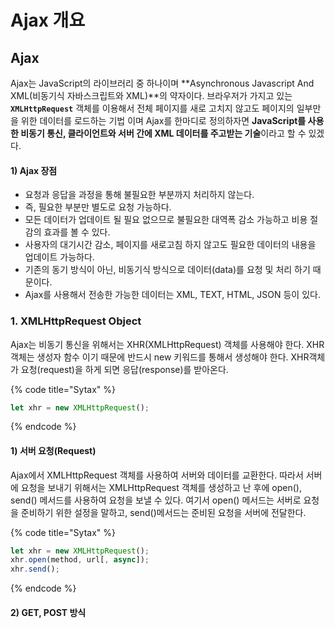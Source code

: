 # Ajax 개요

## Ajax

Ajax는 JavaScript의 라이브러리 중 하나이며 **Asynchronous Javascript And XML\(비동기식 자바스크립트와 XML\)**의 약자이다. 브라우저가 가지고 있는 **`XMLHttpRequest`** 객체를 이용해서 전체 페이지를 새로 고치지 않고도 페이지의 일부만을 위한 데이터를 로드하는 기법 이며 Ajax를 한마디로 정의하자면 **JavaScript를 사용한 비동기 통신, 클라이언트와 서버 간에 XML 데이터를 주고받는 기술**이라고 할 수 있겠다.

#### 1\) Ajax  장점

* 요청과 응답을 과정을 통해 불필요한 부분까지 처리하지 않는다.
* 즉, 필요한 부분만 별도로 요청 가능하다.
* 모든 데이터가 업데이트 될 필요 없으므로 불필요한 대역폭 감소 가능하고 비용 절감의 효과를 볼 수 있다.
* 사용자의 대기시간 감소, 페이지를 새로고침 하지 않고도 필요한 데이터의 내용을 업데이트 가능하다.
* 기존의 동기 방식이 아닌, 비동기식 방식으로 데이터\(data\)를 요청 및 처리 하기 때문이다.
* Ajax를 사용해서 전송한 가능한 데이터는 XML, TEXT, HTML, JSON 등이 있다.

### 1. XMLHttpRequest Object

Ajax는 비동기 통신을 위해서는 XHR\(XMLHttpRequest\) 객체를 사용해야 한다. XHR 객체는 생성자 함수 이기 때문에 반드시 new 키워드를 통해서 생성해야 한다. XHR객체가 요청\(request\)을 하게 되면 응답\(response\)를 받아온다.

{% code title="Sytax" %}
```javascript
let xhr = new XMLHttpRequest();
```
{% endcode %}

#### 1\) 서버 요청\(Request\)

Ajax에서 XMLHttpRequest 객체를 사용하여 서버와 데이터를 교환한다. 따라서 서버에 요청을 보내기 위해서는 XMLHttpRequest 객체를 생성하고 난 후에 open\(\), send\(\) 메서드를 사용하여 요청을 보낼 수 있다. 여기서 open\(\) 메서드는 서버로 요청을 준비하기 위한 설정을 말하고, send\(\)메서드는 준비된 요청을 서버에 전달한다.

{% code title="Sytax" %}
```javascript
let xhr = new XMLHttpRequest();
xhr.open(method, url[, async]);
xhr.send();
```
{% endcode %}

#### 2\) GET, POST 방식



